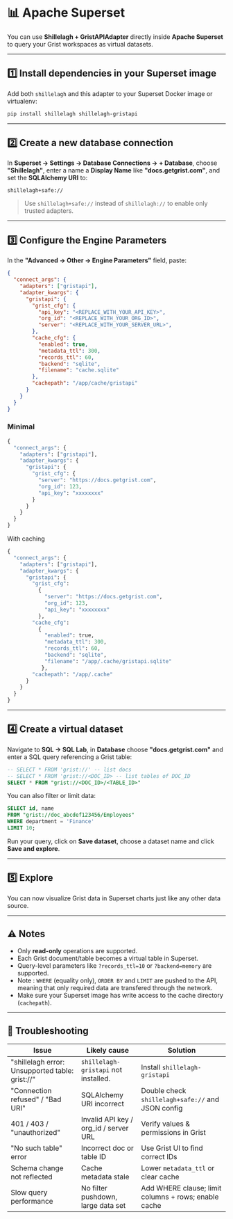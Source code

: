 # 📊 Apache Superset

You can use **Shillelagh + GristAPIAdapter** directly inside **Apache Superset** to query your Grist workspaces as virtual datasets.

---

## 1️⃣ Install dependencies in your Superset image

Add both `shillelagh` and this adapter to your Superset Docker image or virtualenv:

```bash
pip install shillelagh shillelagh-gristapi
```

---

## 2️⃣ Create a new database connection

In **Superset → Settings → Database Connections → + Database**, choose **"Shillelagh"**, 
enter a name a **Display Name** like **"docs.getgrist.com"**,
and set the **SQLAlchemy URI** to:

```
shillelagh+safe://
```

> Use `shillelagh+safe://` instead of `shillelagh://` to enable only trusted adapters.

---

## 3️⃣ Configure the Engine Parameters

In the **"Advanced → Other → Engine Parameters"** field, paste:

```json
{
  "connect_args": {
    "adapters": ["gristapi"],
    "adapter_kwargs": {
      "gristapi": {
        "grist_cfg": {
          "api_key": "<REPLACE_WITH_YOUR_API_KEY>",
          "org_id": "<REPLACE_WITH_YOUR_ORG_ID>",
          "server": "<REPLACE_WITH_YOUR_SERVER_URL>",
        },
        "cache_cfg": {
          "enabled": true,
          "metadata_ttl": 300,
          "records_ttl": 60,
          "backend": "sqlite",
          "filename": "cache.sqlite"
        },
        "cachepath": "/app/cache/gristapi"
      }
    }
  }
}
```

### Minimal

```python
{
  "connect_args": {
    "adapters": ["gristapi"],
    "adapter_kwargs": {
      "gristapi": {
        "grist_cfg": {
          "server": "https://docs.getgrist.com",
          "org_id": 123,
          "api_key": "xxxxxxxx"
        }
      }
    }
  }
}
```

With caching

```python
{
  "connect_args": {
    "adapters": ["gristapi"],
    "adapter_kwargs": {
      "gristapi": {
        "grist_cfg": 
          {
            "server": "https://docs.getgrist.com",
            "org_id": 123,
            "api_key": "xxxxxxxx"
          },
        "cache_cfg": 
          {
            "enabled": true,
            "metadata_ttl": 300,
            "records_ttl": 60,
            "backend": "sqlite",
            "filename": "/app/.cache/gristapi.sqlite"
           },
        "cachepath": "/app/.cache"
      }
    }
  }
}
```

---

## 4️⃣ Create a virtual dataset

Navigate to **SQL → SQL Lab**, 
in **Database** choose **"docs.getgrist.com"** and enter a SQL query referencing a Grist table:

```sql
-- SELECT * FROM 'grist://' -- list docs
-- SELECT * FROM 'grist://<DOC_ID> -- list tables of DOC_ID
SELECT * FROM "grist://<DOC_ID>/<TABLE_ID>"
```

You can also filter or limit data:

```sql
SELECT id, name
FROM "grist://doc_abcdef123456/Employees"
WHERE department = 'Finance'
LIMIT 10;
```

Run your query, click on **Save dataset**, choose a dataset name and click **Save and explore**.

---

## 5️⃣ Explore

You can now visualize Grist data in Superset charts just like any other data source.

---

## ⚠️ Notes

* Only **read-only** operations are supported.
* Each Grist document/table becomes a virtual table in Superset.
* Query-level parameters like `?records_ttl=10` or `?backend=memory` are supported.
* Note : `WHERE` (equality only), `ORDER BY` and `LIMIT` are pushed to the API, meaning that only required data are transfered through the network.
* Make sure your Superset image has write access to the cache directory (`cachepath`).

---

## 🧰 Troubleshooting

| Issue                            | Likely cause                          | Solution                                             |
| -------------------------------- | ------------------------------------- | ---------------------------------------------------- |
| "shillelagh error: Unsupported table: grist://" | `shillelagh-gristapi` not installed. | Install `shillelagh-gristapi` |
| "Connection refused" / "Bad URI" | SQLAlchemy URI incorrect              | Double check `shillelagh+safe://` and JSON config    |
| 401 / 403 / "unauthorized"       | Invalid API key / org_id / server URL | Verify values & permissions in Grist                 |
| "No such table" error            | Incorrect doc or table ID             | Use Grist UI to find correct IDs                     |
| Schema change not reflected      | Cache metadata stale                  | Lower `metadata_ttl` or clear cache                  |
| Slow query performance           | No filter pushdown, large data set    | Add WHERE clause; limit columns + rows; enable cache |
